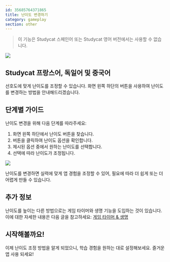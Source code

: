 ```yaml
---
id: 35685764371865
title: 난이도 변경하기
category: gameplay
section: other
---
```

> 이 기능은 Studycat 스페인어 또는 Studycat 영어 버전에서는 사용할 수 없습니다.

![](https://help.studycat.com/hc/article_attachments/35685764333977)

## Studycat 프랑스어, 독일어 및 중국어

선호도에 맞게 난이도를 조정할 수 있습니다. 화면 왼쪽 하단의 버튼을 사용하여 난이도를 변경하는 방법을 안내해드리겠습니다.

## 단계별 가이드

난이도 변경을 위해 다음 단계를 따라주세요:

1. 화면 왼쪽 하단에서 난이도 버튼을 찾습니다.
2. 버튼을 클릭하여 난이도 옵션을 확인합니다.
3. 제시된 옵션 중에서 원하는 난이도를 선택합니다.
4. 선택에 따라 난이도가 조정됩니다.

![](https://help.studycat.com/hc/article_attachments/35685764338201)

난이도를 변경하면 실력에 맞게 앱 경험을 조정할 수 있어, 필요에 따라 더 쉽게 또는 더 어렵게 만들 수 있습니다.

## 추가 정보

난이도를 높이는 다른 방법으로는 게임 타이머와 생명 기능을 도입하는 것이 있습니다. 이에 대한 자세한 내용은 다음 글을 참고하세요: [게임 타이머 & 생명](https://help.studycat.com/hc/en-us/articles/27187476326297)

## 시작해볼까요!

이제 난이도 조정 방법을 알게 되었으니, 학습 경험을 원하는 대로 설정해보세요. 즐거운 앱 사용 되세요!